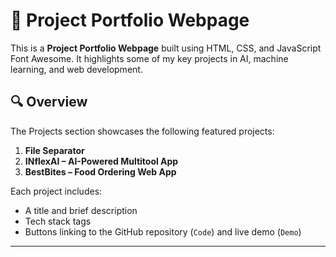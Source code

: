 
# 💼 Project Portfolio Webpage

This is a **Project Portfolio Webpage** built using HTML, CSS, and JavaScript  Font Awesome. It highlights some of my key projects in AI, machine learning, and web development.

## 🔍 Overview

The Projects section showcases the following featured projects:

1. **File Separator**
2. **INflexAI – AI-Powered Multitool App**
3. **BestBites – Food Ordering Web App**

Each project includes:
- A title and brief description
- Tech stack tags
- Buttons linking to the GitHub repository (`Code`) and live demo (`Demo`)

---
